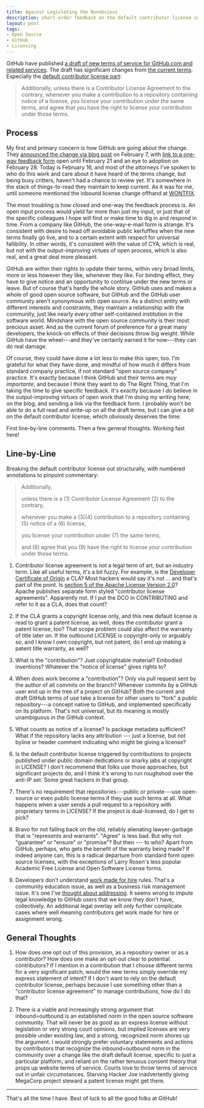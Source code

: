 ```yaml
---
title: Against Legislating the Nonobvious
description: short-order feedback on the default contributor license in GitHub's draft terms of service
layout: post
tags:
- Open Source
- GitHub
- Licensing
---
```


GitHub have published [a draft of new terms of service for GitHub.com and related services][draft].  The draft has significant changes from [the current terms][current].  Especially the [default contributor license part][license]:

> Additionally, unless there is a Contributor License Agreement to the contrary, whenever you make a contribution to a repository containing notice of a license, you license your contribution under the same terms, and agree that you have the right to license your contribution under those terms.

[draft]: https://help.github.com/articles/github-terms-of-service-draft/

[current]: https://help.github.com/articles/github-terms-of-service/

[license]: https://help.github.com/articles/github-terms-of-service-draft/#d-user-generated-content

<!--jump-->

## Process

My first and primary concern is how GitHub are going about the change.  They [announced the change via blog post][blog] on February 7, with [link to a one-way feedback form][feedback] open until February 21 and an eye to adoption on February 28.  Today is February 16, and most of the attorneys I've spoken to who do this work and care about it have heard of the terms change, but being busy critters, haven't had a chance to review yet.  It's somewhere in the stack of things-to-read they maintain to keep current.  As it was for me, until someone mentioned the inbound license change offhand at [WONTFIX].

[WONTFIX]: https://maintainerati.org/

The most troubling is how closed and one-way the feedback process is.  An open input process would yield far more than just my input, or just that of the specific colleagues I hope will find or make time to dig in and respond in time.  From a company like GitHub, the one-way-e-mail form is strange.  It's consistent with desire to head off avoidable public kerfuffles when the new terms finally go live, and to a certain extent with respect for universal fallibility.  In other words, it's consistent with the value of CYA, which is real, but not with the output-improving virtues of open process, which is also real, and a great deal more pleasant.

[blog]: https://github.com/blog/2314-new-github-terms-of-service

[feedback]: https://github.com/contact/terms-of-service

GitHub are within their rights to update their terms, within very broad limits, more or less however they like, whenever they like.  For binding effect, they have to give notice and an opportunity to continue under the new terms or leave.  But of course that's hardly the whole story.  GitHub uses and makes a whole of good open source software, but GitHub and the GitHub user community aren't synonymous with open source.  As a distinct entity with different interests and constraints, they maintain a relationship with the community, just like nearly every other self-contained institution in the software world.  Mindshare with the open source community is their most precious asset.  And as the current forum of preference for a great many developers, the knock-on effects of their decisions throw big weight.  While GitHub have the wheel---and they've certainly earned it for now---they can do real damage.

Of course, they could have done a lot less to make this open, too.  I'm grateful for what they have done, and mindful of how much it differs from standard company practice, if not standard "open source company" practice.  It's exactly because I think GitHub and their terms are _muy importante_, and because I think they want to do The Right Thing, that I'm taking the time to give specific feedback.  It's exactly because I _do_ believe in the output-improving virtues of open work that I'm doing my writing here, on the blog, and sending a link via the feedback form.  I probably won't be able to do a full read and write-up on all the draft terms, but I can give a bit on the default contributor license, which obviously deserves the time.

First line-by-line comments.  Then a few general thoughts.  Working fast here!

## Line-by-Line

Breaking the default contributor license out structurally, with numbered annotations to pinpoint commentary:

> Additionally,
>
> unless there is a (1) Contributor License Agreement (2) to the contrary,
>
> whenever you make a (3)(4) contribution to a repository containing (5) notice of a (6) license,
>
> you license your contribution under (7) the same terms,
>
> and (8) agree that you (9) have the right to license your contribution under those terms.

1.  Contributor license agreement is not a legal term of art, but an industry term.  Like all useful terms, it's a bit fuzzy.  For example, is the [Developer Certificate of Origin][DCO] a CLA?  Most hackers would say it's not ... and that's part of the point.  Is [section 5 of the Apache License Version 2.0][apache]?  Apache publishes separate form styled "contributor license agreements".  Apparently not.  If I put the DCO in CONTRIBUTING and refer to it as a CLA, does that count?

2.  If the CLA grants a copyright license only, and this new default license is read to grant a patent license, as well, does the contributor grant a patent license, too?  That scope problem could also affect the warranty of title later on.  If the outbound LICENSE is copyright-only or arguably so, and I know I own copyright, but not patent, do I end up making a patent title warranty, as well?

3.  What is the "contribution"?  Just copyrightable material?  Embodied inventions?  Whatever the "notice of license" gives rights to?

4.  When does work become a "contribution"?  Only via pull request sent by the author of all commits on the branch?  Whenever commits by a GitHub user end up in the tree of a project on GitHub?  Both the current and draft GitHub terms of use take a license for other users to "fork" a public repository---a concept native to GitHub, and implemented specifically on its platform.  That's not universal, but its meaning is mostly unambiguous in the GitHub context.

5.  What counts as notice of a license?  Is package metadata sufficient?  What if the repository lacks any attribution --- just a license, but not byline or header comment indicating who might be giving a license?

6.  Is the default contributor license triggered by contributions to projects published under public domain dedications or snarky jabs at copyright in LICENSE?  I don't recommend that folks use those approaches, but significant projects do, and I think it's wrong to run roughshod over the anti-IP set.  Some great hackers in that group.

7.  There's no requirement that repositories---public or private---use open-source or even public license terms if they use such terms at all.  What happens when a user sends a pull request to a repository with proprietary terms in LICENSE?  If the project is dual-licensed, do I get to pick?

8.  Bravo for not falling back on the old, reliably alienating lawyer-garbage that is "represents and warrants".  "Agree" is less bad.  But why not "guarantee" or "ensure" or "promise"?  But then --- to who?  Apart from GitHub, perhaps, who gets the benefit of the warranty being made?  If indeed anyone can, this is a radical departure from standard form open source licenses, with the exceptions of Larry Rosen's less popular Academic Free License and Open Software License forms.

9.  Developers don't understand [work made for hire][wmfh] rules.  That's a community education issue, as well as a business risk management issue.  It's one I've [thought about addressing][pledge].  It seems wrong to impute legal knowledge to GitHub users that we know they don't have, collectively.  An additional legal overlay will only further complicate cases where well meaning contributors get work made for hire or assignment wrong.

[DCO]: https://developercertificate.org/

[apache]: https://www.apache.org/licenses/LICENSE-2.0#contributions

[wmfh]: http://worksmadeforhire.com/

[pledge]: https://github.com/berneout/berneout-pledge/blob/master/pledge

## General Thoughts

1.  How does one opt out of this provision, as a repository owner or as a contributor?  How does one make an opt-out clear to potential contributors?  If I mention in a contribution that I choose different terms for a very significant patch, would the new terms simply override my express statement of intent?  If I don't want to rely on the default contributor license, perhaps because I use something other than a "contributor license agreement" to manage contributions, how do I do that?

2.  There is a viable and increasingly strong argument that inbound=outbound is an established norm in the open source software community.  That will never be as good as an express license without legislation or very strong court opinions, but implied licenses are very possible under existing law, and a strong, recognized norm shores up the argument.  I would strongly prefer voluntary statements and actions by contributors that recognize the inbound=outbound norm in the community over a change like the draft default license, specific to just a particular platform, and reliant on the rather tenuous consent theory that props up website terms of service.  Courts love to throw terms of service out in unfair circumstances.  Starving Hacker Joe inadvertently giving MegaCorp project steward a patent license might get there.

---

That's all the time I have.  Best of luck to all the good folks at GitHub!
